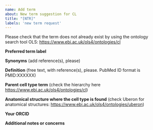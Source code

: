 ```yaml
---
name: Add term
about: New term suggestion for CL
title: "[NTR]"
labels: 'new term request'
---
```


Please check that the term does not already exist by using the ontology search tool OLS:
https://www.ebi.ac.uk/ols4/ontologies/cl


**Preferred term label**


**Synonyms** (add reference(s), please)


**Definition** (free text, with reference(s), please. PubMed ID format is PMID:XXXXXX)


**Parent cell type term** (check the hierarchy here https://www.ebi.ac.uk/ols4/ontologies/cl)


**Anatomical structure where the cell type is found** (check Uberon for anatomical structures: https://www.ebi.ac.uk/ols4/ontologies/uberon)

**Your ORCID**


**Additional notes or concerns**


